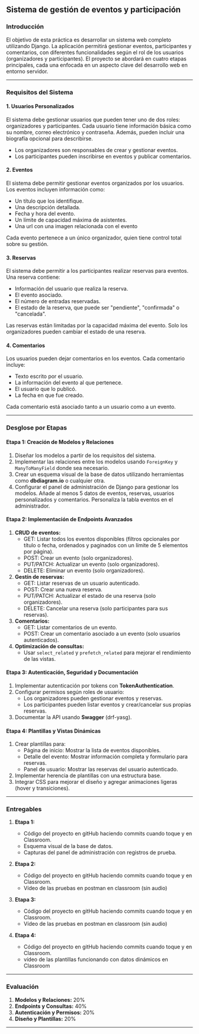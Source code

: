 ## Sistema de gestión de eventos y participación

### Introducción

El objetivo de esta práctica es desarrollar un sistema web completo utilizando Django. La aplicación permitirá gestionar eventos, participantes y comentarios, con diferentes funcionalidades según el rol de los usuarios (organizadores y participantes). El proyecto se abordará en cuatro etapas principales, cada una enfocada en un aspecto clave del desarrollo web en entorno servidor.

---

### Requisitos del Sistema

#### **1. Usuarios Personalizados**

El sistema debe gestionar usuarios que pueden tener uno de dos roles: organizadores y participantes. Cada usuario tiene información básica como su nombre, correo electrónico y contraseña. Además, pueden incluir una biografía opcional para describirse.

- Los organizadores son responsables de crear y gestionar eventos.
- Los participantes pueden inscribirse en eventos y publicar comentarios.

#### **2. Eventos**

El sistema debe permitir gestionar eventos organizados por los usuarios. Los eventos incluyen información como:

- Un título que los identifique.
- Una descripción detallada.
- Fecha y hora del evento.
- Un límite de capacidad máxima de asistentes.
- Una url con una imagen relacionada con el evento

Cada evento pertenece a un único organizador, quien tiene control total sobre su gestión.

#### **3. Reservas**

El sistema debe permitir a los participantes realizar reservas para eventos. Una reserva contiene:

- Información del usuario que realiza la reserva.
- El evento asociado.
- El número de entradas reservadas.
- El estado de la reserva, que puede ser "pendiente", "confirmada" o "cancelada".

Las reservas están limitadas por la capacidad máxima del evento. Solo los organizadores pueden cambiar el estado de una reserva.

#### **4. Comentarios**

Los usuarios pueden dejar comentarios en los eventos. Cada comentario incluye:

- Texto escrito por el usuario.
- La información del evento al que pertenece.
- El usuario que lo publicó.
- La fecha en que fue creado.

Cada comentario está asociado tanto a un usuario como a un evento.

---

### Desglose por Etapas

#### **Etapa 1: Creación de Modelos y Relaciones**

1. Diseñar los modelos a partir de los requisitos del sistema.
2. Implementar las relaciones entre los modelos usando `ForeignKey` y `ManyToManyField` donde sea necesario.
3. Crear un esquema visual de la base de datos utilizando herramientas como **dbdiagram.io** o cualquier otra.
4. Configurar el panel de administración de Django para gestionar los modelos. Añade al menos 5 datos de eventos, reservas, usuarios personalizados y comentarios. Personaliza la tabla eventos en el administrador.

#### **Etapa 2: Implementación de Endpoints Avanzados**

1. **CRUD de eventos:**
   - GET: Listar todos los eventos disponibles (filtros opcionales por título o fecha, ordenados y paginados con un límite de 5 elementos por página).
   - POST: Crear un evento (solo organizadores).
   - PUT/PATCH: Actualizar un evento (solo organizadores).
   - DELETE: Eliminar un evento (solo organizadores).
2. **Gestín de reservas:**
   - GET: Listar reservas de un usuario autenticado.
   - POST: Crear una nueva reserva.
   - PUT/PATCH: Actualizar el estado de una reserva (solo organizadores).
   - DELETE: Cancelar una reserva (solo participantes para sus reservas).
3. **Comentarios:**
   - GET: Listar comentarios de un evento.
   - POST: Crear un comentario asociado a un evento (solo usuarios autenticados).
4. **Optimización de consultas:**
   - Usar `select_related` y `prefetch_related` para mejorar el rendimiento de las vistas.

#### **Etapa 3: Autenticación, Seguridad y Documentación**

1. Implementar autenticación por tokens con **TokenAuthentication**.
2. Configurar permisos según roles de usuario:
   - Los organizadores pueden gestionar eventos y reservas.
   - Los participantes pueden listar eventos y crear/cancelar sus propias reservas.
3. Documentar la API usando **Swagger** (drf-yasg).

#### **Etapa 4: Plantillas y Vistas Dinámicas**

1. Crear plantillas para:
   - Página de inicio: Mostrar la lista de eventos disponibles.
   - Detalle del evento: Mostrar información completa y formulario para reservas.
   - Panel de usuario: Mostrar las reservas del usuario autenticado.
2. Implementar herencia de plantillas con una estructura base.
3. Integrar CSS para mejorar el diseño y agregar animaciones ligeras (hover y transiciones).

---

### Entregables

1. **Etapa 1:**

   - Código del proyecto en gitHub haciendo commits cuando toque y en Classroom.
   - Esquema visual de la base de datos.
   - Capturas del panel de administración con registros de prueba.

2. **Etapa 2:**

   - Código del proyecto en gitHub haciendo commits cuando toque y en Classroom.
   - Vídeo de las pruebas en postman en classroom (sin audio)

3. **Etapa 3:**

   - Código del proyecto en gitHub haciendo commits cuando toque y en Classroom.
   -  Vídeo de las pruebas en postman en classroom (sin audio)

4. **Etapa 4:**

   - Código del proyecto en gitHub haciendo commits cuando toque y en Classroom.
   - vídeo de las plantillas funcionando con datos dinámicos en Classroom

---

### Evaluación

1. **Modelos y Relaciones:** 20%
2. **Endpoints y Consultas:** 40%
3. **Autenticación y Permisos:** 20%
4. **Diseño y Plantillas:** 20%

---

